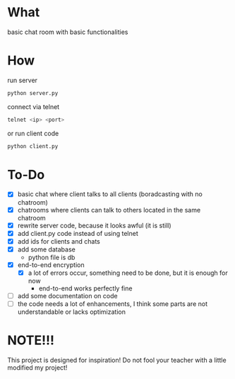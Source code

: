 ﻿# What
basic chat room with basic functionalities

# How
run server
```bash
python server.py
```

connect via telnet
```bash
telnet <ip> <port>
```
or
run client code
```bash
python client.py
```

# To-Do
- [x] basic chat where client talks to all clients (boradcasting with no chatroom)
- [x] chatrooms where clients can talk to others located in the same chatroom
- [x] rewrite server code, because it looks awful (it is still)
- [x] add client.py code instead of using telnet
- [x] add ids for clients and chats 
- [x] add some database
    - python file is db
- [x] end-to-end encryption
    - [x] a lot of errors occur, something need to be done, but it is enough for now
        - end-to-end works perfectly fine
- [ ] add some documentation on code
- [ ] the code needs a lot of enhancements, I think some parts are not understandable or lacks optimization

# NOTE!!!
This project is designed for inspiration! Do not fool your teacher with a little modified my project! 
